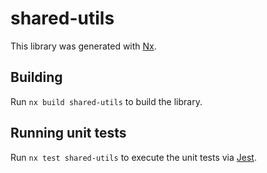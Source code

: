 # shared-utils

This library was generated with [Nx](https://nx.dev).

## Building

Run `nx build shared-utils` to build the library.

## Running unit tests

Run `nx test shared-utils` to execute the unit tests via
[Jest](https://jestjs.io).
